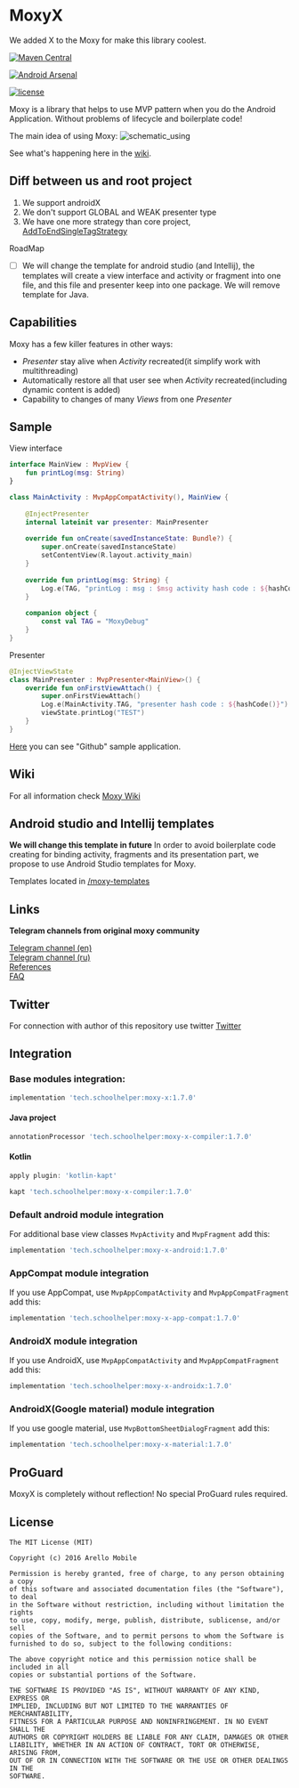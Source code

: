 # MoxyX
We added X to the Moxy for make this library coolest.

[![Maven Central](https://img.shields.io/maven-central/v/tech.schoolhelper/moxy-x.svg?label=Maven%20Central)](https://search.maven.org/search?q=g:%22tech.schoolhelper%22%20AND%20a:%22moxy-x%22)

[![Android Arsenal](https://img.shields.io/badge/Android%20Arsenal-MoxyX-blue.svg?style=flat)](https://android-arsenal.com/details/1/7547)

[![license](https://img.shields.io/github/license/mashape/apistatus.svg)](https://opensource.org/licenses/MIT)

Moxy is a library that helps to use MVP pattern when you do the Android Application. Without problems of lifecycle and boilerplate code!

The main idea of using Moxy:
![schematic_using](https://habrastorage.org/files/a2e/b51/8b4/a2eb518b465a4df9b47e68794519270d.gif)

See what's happening here in the [wiki](https://github.com/Arello-Mobile/Moxy/wiki).

## Diff between us and root project
1. We support androidX
2. We don't support GLOBAL and WEAK presenter type
3. We have one more strategy than core project, [AddToEndSingleTagStrategy](https://github.com/jordan1997/Moxy/blob/master/moxy/src/main/java/com/arellomobile/mvp/viewstate/strategy/AddToEndSingleTagStrategy.java)

RoadMap
- [ ] We will change the template for android studio (and Intellij), the templates will create a view interface and activity or fragment into one file, and this file and presenter keep into one package. We will remove template for Java.

## Capabilities

Moxy has a few killer features in other ways:
- _Presenter_ stay alive when _Activity_ recreated(it simplify work with multithreading)
- Automatically restore all that user see when _Activity_ recreated(including dynamic content is added)
- Capability to changes of many _Views_ from one _Presenter_

## Sample

View interface
```kotlin
interface MainView : MvpView {
	fun printLog(msg: String)
}

class MainActivity : MvpAppCompatActivity(), MainView {
	
	@InjectPresenter
	internal lateinit var presenter: MainPresenter
	
	override fun onCreate(savedInstanceState: Bundle?) {
		super.onCreate(savedInstanceState)
		setContentView(R.layout.activity_main)
	}
	
	override fun printLog(msg: String) {
		Log.e(TAG, "printLog : msg : $msg activity hash code : ${hashCode()}")
	}
	
	companion object {
		const val TAG = "MoxyDebug"
	}
}
```
Presenter
```kotlin
@InjectViewState
class MainPresenter : MvpPresenter<MainView>() {
	override fun onFirstViewAttach() {
		super.onFirstViewAttach()
		Log.e(MainActivity.TAG, "presenter hash code : ${hashCode()}")
		viewState.printLog("TEST")
	}
}
```

[Here](https://github.com/jordan1997/Moxy/tree/develop/sample-github) you can see "Github" sample application.

## Wiki
For all information check [Moxy Wiki](https://github.com/Arello-Mobile/Moxy/wiki)

## Android studio and Intellij templates 
**We will change this template in future**
In order to avoid boilerplate code creating for binding activity, fragments and its presentation part, we propose to use Android Studio templates for Moxy.

Templates located in [/moxy-templates](https://github.com/jordan1997/Moxy/tree/develop/moxy-templates)

## Links
**Telegram channels from original moxy community**

[Telegram channel (en)](https://telegram.me/moxy_mvp_library)<br />
[Telegram channel (ru)](https://telegram.me/moxy_ru)<br />
[References](https://github.com/Arello-Mobile/Moxy/wiki#references)<br />
[FAQ](https://github.com/Arello-Mobile/Moxy/wiki/FAQ)

## Twitter
For connection with author of this repository use twitter
[Twitter](https://twitter.com/jordan29041997)

## Integration
### Base modules integration: 
```groovy
implementation 'tech.schoolhelper:moxy-x:1.7.0'
```
#### Java project
```groovy
annotationProcessor 'tech.schoolhelper:moxy-x-compiler:1.7.0'
```
#### Kotlin
```groovy
apply plugin: 'kotlin-kapt'
```
```groovy
kapt 'tech.schoolhelper:moxy-x-compiler:1.7.0'
```
### Default android module integration
For additional base view classes `MvpActivity` and `MvpFragment` add this:
```groovy
implementation 'tech.schoolhelper:moxy-x-android:1.7.0'
```
### AppCompat module integration
If you use AppCompat, use `MvpAppCompatActivity` and `MvpAppCompatFragment` add this:
```groovy
implementation 'tech.schoolhelper:moxy-x-app-compat:1.7.0'
```
### AndroidX module integration
If you use AndroidX, use `MvpAppCompatActivity` and `MvpAppCompatFragment` add this:
```groovy
implementation 'tech.schoolhelper:moxy-x-androidx:1.7.0'
```
### AndroidX(Google material) module integration
If you use google material, use `MvpBottomSheetDialogFragment` add this:
```groovy
implementation 'tech.schoolhelper:moxy-x-material:1.7.0'
```

## ProGuard
MoxyX is completely without reflection! No special ProGuard rules required.

## License
```
The MIT License (MIT)

Copyright (c) 2016 Arello Mobile

Permission is hereby granted, free of charge, to any person obtaining a copy
of this software and associated documentation files (the "Software"), to deal
in the Software without restriction, including without limitation the rights
to use, copy, modify, merge, publish, distribute, sublicense, and/or sell
copies of the Software, and to permit persons to whom the Software is
furnished to do so, subject to the following conditions:

The above copyright notice and this permission notice shall be included in all
copies or substantial portions of the Software.

THE SOFTWARE IS PROVIDED "AS IS", WITHOUT WARRANTY OF ANY KIND, EXPRESS OR
IMPLIED, INCLUDING BUT NOT LIMITED TO THE WARRANTIES OF MERCHANTABILITY,
FITNESS FOR A PARTICULAR PURPOSE AND NONINFRINGEMENT. IN NO EVENT SHALL THE
AUTHORS OR COPYRIGHT HOLDERS BE LIABLE FOR ANY CLAIM, DAMAGES OR OTHER
LIABILITY, WHETHER IN AN ACTION OF CONTRACT, TORT OR OTHERWISE, ARISING FROM,
OUT OF OR IN CONNECTION WITH THE SOFTWARE OR THE USE OR OTHER DEALINGS IN THE
SOFTWARE.
```
